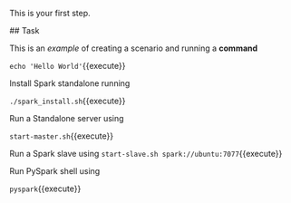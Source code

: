 This is your first step.

## Task

This is an _example_ of creating a scenario and running a **command**

`echo 'Hello World'`{{execute}}

Install Spark standalone running

`./spark_install.sh`{{execute}}

Run a Standalone server using

`start-master.sh`{{execute}}

Run a Spark slave using
`start-slave.sh spark://ubuntu:7077`{{execute}}

Run PySpark shell using

`pyspark`{{execute}}
